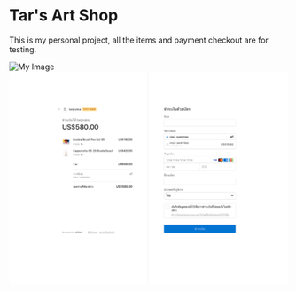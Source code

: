 # Tar's Art Shop

This is my personal project, all the items and payment checkout are for testing.

![My Image](1.png)
![My Image](2.png)
